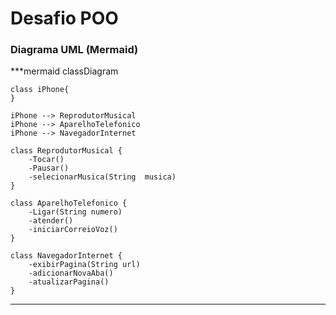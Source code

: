 # Desafio POO

### Diagrama UML (Mermaid)
***mermaid
classDiagram

    class iPhone{
    }
    
    iPhone --> ReprodutorMusical
    iPhone --> AparelhoTelefonico
    iPhone --> NavegadorInternet

    class ReprodutorMusical {
        -Tocar()
        -Pausar()
        -selecionarMusica(String  musica)
    }

    class AparelhoTelefonico {
        -Ligar(String numero)
        -atender()
        -iniciarCorreioVoz()
    }

    class NavegadorInternet {
        -exibirPagina(String url)
        -adicionarNovaAba()
        -atualizarPagina()
    }
***
